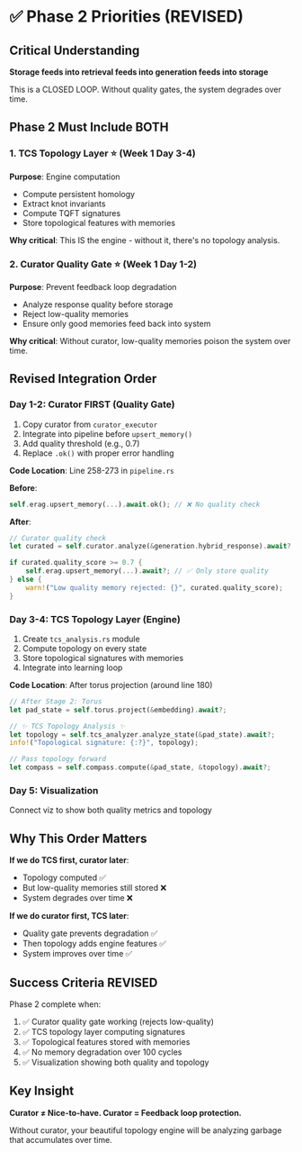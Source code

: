 # ✅ Phase 2 Priorities (REVISED)

## Critical Understanding

**Storage feeds into retrieval feeds into generation feeds into storage**

This is a CLOSED LOOP. Without quality gates, the system degrades over time.

## Phase 2 Must Include BOTH

### 1. TCS Topology Layer ⭐ (Week 1 Day 3-4)
**Purpose**: Engine computation
- Compute persistent homology
- Extract knot invariants  
- Compute TQFT signatures
- Store topological features with memories

**Why critical**: This IS the engine - without it, there's no topology analysis.

### 2. Curator Quality Gate ⭐ (Week 1 Day 1-2)
**Purpose**: Prevent feedback loop degradation
- Analyze response quality before storage
- Reject low-quality memories
- Ensure only good memories feed back into system

**Why critical**: Without curator, low-quality memories poison the system over time.

## Revised Integration Order

### Day 1-2: Curator FIRST (Quality Gate)
1. Copy curator from `curator_executor`
2. Integrate into pipeline before `upsert_memory()`
3. Add quality threshold (e.g., 0.7)
4. Replace `.ok()` with proper error handling

**Code Location**: Line 258-273 in `pipeline.rs`

**Before**:
```rust
self.erag.upsert_memory(...).await.ok(); // ❌ No quality check
```

**After**:
```rust
// Curator quality check
let curated = self.curator.analyze(&generation.hybrid_response).await?;

if curated.quality_score >= 0.7 {
    self.erag.upsert_memory(...).await?; // ✅ Only store quality
} else {
    warn!("Low quality memory rejected: {}", curated.quality_score);
}
```

### Day 3-4: TCS Topology Layer (Engine)
1. Create `tcs_analysis.rs` module
2. Compute topology on every state
3. Store topological signatures with memories
4. Integrate into learning loop

**Code Location**: After torus projection (around line 180)

```rust
// After Stage 2: Torus
let pad_state = self.torus.project(&embedding).await?;

// ✨ TCS Topology Analysis ✨
let topology = self.tcs_analyzer.analyze_state(&pad_state).await?;
info!("Topological signature: {:?}", topology);

// Pass topology forward
let compass = self.compass.compute(&pad_state, &topology).await?;
```

### Day 5: Visualization
Connect viz to show both quality metrics and topology

## Why This Order Matters

**If we do TCS first, curator later**:
- Topology computed ✅
- But low-quality memories still stored ❌
- System degrades over time ❌

**If we do curator first, TCS later**:
- Quality gate prevents degradation ✅
- Then topology adds engine features ✅
- System improves over time ✅

## Success Criteria REVISED

Phase 2 complete when:
1. ✅ Curator quality gate working (rejects low-quality)
2. ✅ TCS topology layer computing signatures
3. ✅ Topological features stored with memories
4. ✅ No memory degradation over 100 cycles
5. ✅ Visualization showing both quality and topology

## Key Insight

**Curator ≠ Nice-to-have. Curator = Feedback loop protection.**

Without curator, your beautiful topology engine will be analyzing garbage that accumulates over time.

